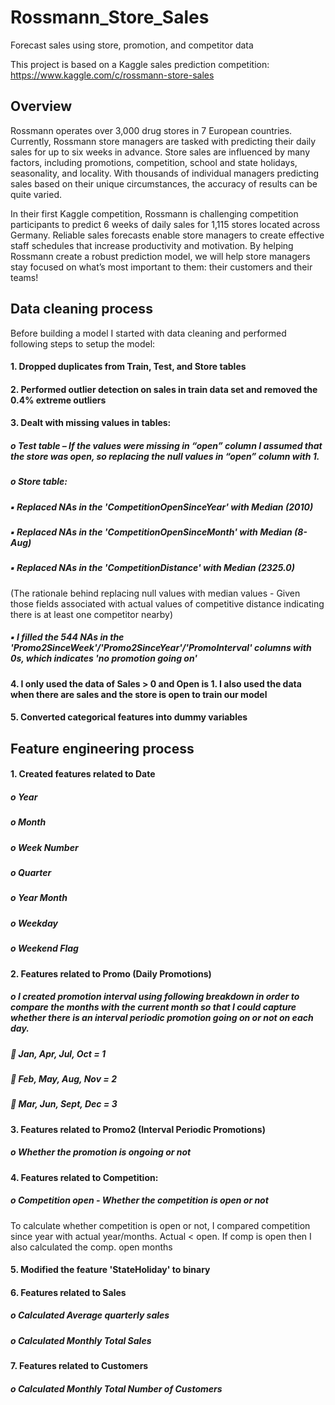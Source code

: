 # Rossmann_Store_Sales
Forecast sales using store, promotion, and competitor data

This project is based on a Kaggle sales prediction competition: https://www.kaggle.com/c/rossmann-store-sales

## Overview
Rossmann operates over 3,000 drug stores in 7 European countries. Currently, Rossmann store managers are tasked with predicting their daily sales for up to six weeks in advance. Store sales are influenced by many factors, including promotions, competition, school and state holidays, seasonality, and locality. With thousands of individual managers predicting sales based on their unique circumstances, the accuracy of results can be quite varied.

In their first Kaggle competition, Rossmann is challenging competition participants to predict 6 weeks of daily sales for 1,115 stores located across Germany. Reliable sales forecasts enable store managers to create effective staff schedules that increase productivity and motivation. By helping Rossmann create a robust prediction model, we will help store managers stay focused on what’s most important to them: their customers and their teams! 

## Data cleaning process
Before building a model I started with data cleaning and performed following steps to setup the model:
#### 1. Dropped duplicates from Train, Test, and Store tables
#### 2. Performed outlier detection on sales in train data set and removed the 0.4% extreme outliers
#### 3. Dealt with missing values in tables:
##### o Test table – If the values were missing in “open” column I assumed that the store was open, so replacing the null values in “open” column with 1.
##### o Store table:
##### ▪ Replaced NAs in the 'CompetitionOpenSinceYear' with Median (2010)
##### ▪ Replaced NAs in the 'CompetitionOpenSinceMonth' with Median (8-Aug)
##### ▪ Replaced NAs in the 'CompetitionDistance' with Median (2325.0)
(The rationale behind replacing null values with median values - Given those fields associated with actual values of competitive distance indicating there is at least one competitor nearby)
##### ▪ I filled the 544 NAs in the 'Promo2SinceWeek'/'Promo2SinceYear'/'PromoInterval' columns with 0s, which indicates 'no promotion going on'
#### 4. I only used the data of Sales > 0 and Open is 1. I also used the data when there are sales and the store is open to train our model
#### 5. Converted categorical features into dummy variables

## Feature engineering process
#### 1.	Created features related to Date
##### o	Year
##### o	Month
##### o	Week Number
##### o	Quarter
##### o	Year Month
##### o	Weekday
##### o	Weekend Flag

#### 2.	Features related to Promo (Daily Promotions)
##### o	I created promotion interval using following breakdown in order to compare the months with the current month so that I could capture whether there is an interval periodic promotion going on or not on each day.

##### 	Jan, Apr, Jul, Oct = 1
##### 	Feb, May, Aug, Nov = 2
##### 	Mar, Jun, Sept, Dec = 3 

#### 3.	Features related to Promo2 (Interval Periodic Promotions)
##### o	Whether the promotion is ongoing or not

#### 4.	Features related to Competition:
##### o	Competition open - Whether the competition is open or not
To calculate whether competition is open or not, I compared competition since year with actual year/months. Actual < open. If comp is open then I also calculated the comp. open months

#### 5.	Modified the feature 'StateHoliday' to binary 

#### 6.	Features related to Sales 
##### o	Calculated Average quarterly sales
##### o	Calculated Monthly Total Sales

#### 7.	Features related to Customers
##### o	Calculated Monthly Total Number of Customers
